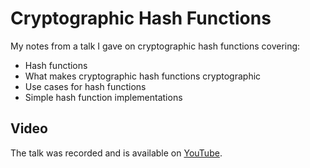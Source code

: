 # Cryptographic Hash Functions

My notes from a talk I gave on cryptographic hash functions covering:

* Hash functions
* What makes cryptographic hash functions cryptographic
* Use cases for hash functions
* Simple hash function implementations

## Video

The talk was recorded and is available on [YouTube].

[YouTube]: https://youtu.be/t12G89Bo0R0
